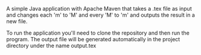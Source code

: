 A simple Java application with Apache Maven that takes a .tex file as input
and changes each 'm' to 'M' and every 'M' to 'm' and outputs the result
in a new file.

To run the application you'll need to clone the repository and then run the program.
The output file will be generated automatically in the project directory
under the name output.tex
